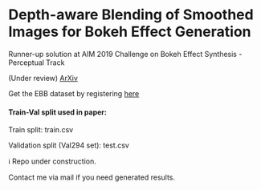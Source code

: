 # Depth-aware Blending of Smoothed Images for Bokeh Effect Generation

Runner-up solution at AIM 2019 Challenge on Bokeh Effect Synthesis - Perceptual Track

(Under review) [ArXiv](https://arxiv.org/abs/2005.14214)

Get the EBB dataset by registering [here](https://competitions.codalab.org/competitions/24716)

<h4> Train-Val split used in paper: </h4>

Train split: train.csv

Validation split (Val294 set): test.csv

:information_source: Repo under construction.

Contact me via mail if you need generated results.

